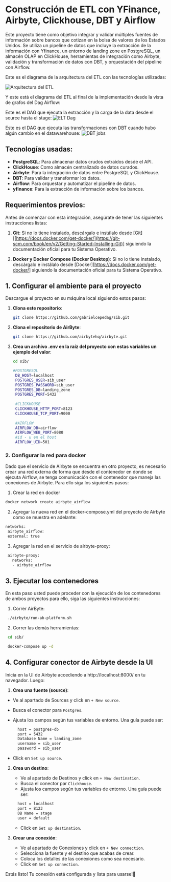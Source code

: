# Construcción de ETL con YFinance, Airbyte, Clickhouse, DBT y Airflow

Este proyecto tiene como objetivo integrar y validar múltiples fuentes de información sobre bancos que cotizan en la bolsa de valores de los Estados Unidos. Se utiliza un pipeline de datos que incluye la extracción de la información con Yfinance, un entorno de landing zone en PostgreSQL, un almacén OLAP en ClickHouse, herramientas de integración como Airbyte, validación y transformación de datos con DBT, y orquestación del pipeline con Airflow.

Este es el diagrama de la arquitectura del ETL con las tecnologías utilizadas:

![Arquitectura del ETL](https://github.com/user-attachments/assets/f2a020cf-3519-4836-94e3-f50b94801dad)

Y este está el diagrama del ETL al final de la implementación desde la vista de grafos del Dag Airflow:

Este es el DAG que ejecuta la extracción y la carga de la data desde el source hasta el stage:
![ELT Dag](https://github.com/user-attachments/assets/f7d53a23-bf82-494f-a6cb-5f03ac15934d)

Este es el DAG que ejecuta las transformaciones con DBT cuando hubo algún cambio en el datawarehouse:
![DBT jobs](https://github.com/user-attachments/assets/e5f1e019-eb41-4c33-8864-d2612c030cd4)


## Tecnologías usadas:
- **PostgreSQL**: Para almacenar datos crudos extraídos desde el API.
- **ClickHouse**: Como almacén centralizado de datos curados.
- **Airbyte**: Para la integración de datos entre PostgreSQL y ClickHouse.
- **DBT**: Para validar y transformar los datos.
- **Airflow**: Para orquestar y automatizar el pipeline de datos.
- **yfinance**: Para la extracción de información sobre los bancos.

## Requerimientos previos:

Antes de comenzar con esta integración, asegúrate de tener las siguientes instrucciones listas:

1. **Git**: Si no lo tiene instalado, descárgalo e instálalo desde [Git][[https://docs.docker.com/get-docker/](https://git-scm.com/book/en/v2/Getting-Started-Installing-Git)] siguiendo la documentación oficial para tu Sistema Operativo.

2. **Docker y Docker Compose (Docker Desktop)**: Si no lo tiene instalado, descárgalo e instálalo desde [Docker][https://docs.docker.com/get-docker/] siguiendo la documentación oficial para tu Sistema Operativo.

## 1. Configurar el ambiente para el proyecto

Descargue el proyecto en su máquina local siguiendo estos pasos:

1. **Clona este repositorio**:
   ```bash
   git clone https://github.com/gabrielcepedag/sib.git
   ```
2. **Clona el repositorio de AirByte**:
   ```bash
   git clone https://github.com/airbytehq/airbyte.git
   ```
3. **Crea un archivo .env en la raíz del proyecto con estas variables un ejemplo del valor**:
   ```bash
   cd sib/
   ```

   ```bash
   #POSTGRESQL
    DB_HOST=localhost
    POSTGRES_USER=sib_user
    POSTGRES_PASSWORD=sib_user
    POSTGRES_DB=landing_zone
    POSTGRES_PORT=5432
    
    #CLICKHOUSE
    CLICKHOUSE_HTTP_PORT=8123
    CLICKHOUSE_TCP_PORT=9000
    
    #AIRFLOW
    AIRFLOW_DB=airflow
    AIRFLOW_WEB_PORT=8080
    #id - u en el host
    AIRFLOW_UID=501
   ```

### 2. Configurar la red para docker
  
  Dado que el servicio de Airbyte se encuentra en otro proyecto, es necesario crear una red externa de forma que
  desde el contenedor en donde se ejecuta Airflow, se tenga comunicación con el contenedor que maneja las conexiones
  de Airbyte. Para ello siga los siguientes pasos: 

  1. Crear la red en docker
     
   ```bash
   docker network create airbyte_airflow
   ```

   2. Agregar la nueva red en el docker-compose.yml del proyecto de Airbyte como se muestra en adelante:
   
   ```bash
   networks:
    airbyte_airflow:
    external: true
   ```

  3. Agregar la red en el servicio de airbyte-proxy:
   
   ```bash
    airbyte-proxy:
      networks:
      - airbyte_airflow
   ```

## 3. Ejecutar los contenedores

  En esta paso usted puede proceder con la ejecución de los contenedores de ambos proyectos para ello, siga las siguientes instrucciones:

  1. Correr AirByte:

   ```bash
    ./airbyte/run-ab-platform.sh
   ```
     
  2. Correr las demás herramientas:

   ```bash
    cd sib/
   ```
   ```bash
    docker-compose up -d
   ```
## 4. Configurar conector de Airbyte desde la UI

Inicia en la UI de Airbyte accediendo a http://localhost:8000/ en tu navegador. Luego:

  1. **Crea una fuente (source)**:

   - Ve al apartado de Sources y click en `+ New source`.
   - Busca el conector para `Postgres`.
   - Ajusta los campos según tus variables de entorno. Una guía puede ser:
     
     ```bash
       host = postgres-db
       port = 5432
       Database Name = landing_zone
       username = sib_user
       password = sib_user
     ```
   - Click en `Set up source`.

2. **Crea un destino**:

   - Ve al apartado de Destinos y click en `+ New destination`.
   - Busca el conector par `Clickhouse`.
    - Ajusta los campos según tus variables de entorno. Una guía puede ser:
      
     ```bash
       host = localhost
       port = 8123
       DB Name = stage
       user = default
     ```
   - Click en `Set up destination`.

3. **Crear una conexión**:

   - Ve al apartado de Conexiones y click en `+ New connection`.
   - Selecciona la fuente y el destino que acabas de crear.
   - Coloca los detalles de las conexiones como sea necesario.
   - Click en `Set up connection`.

Estás listo! Tu conexión está configurada y lista para usarse!🎉 











